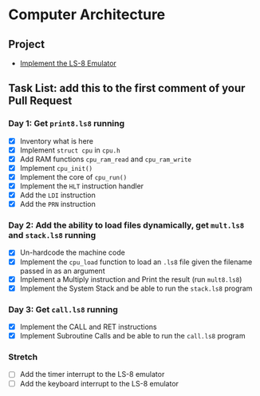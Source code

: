 <!-- https://github.com/LambdaSchool/Computer-Architecture/pull/199 -->
# Computer Architecture

## Project

* [Implement the LS-8 Emulator](ls8/)

## Task List: add this to the first comment of your Pull Request

### Day 1: Get `print8.ls8` running
- [x] Inventory what is here
- [x] Implement `struct cpu` in `cpu.h`
- [x] Add RAM functions `cpu_ram_read` and `cpu_ram_write`
- [x] Implement `cpu_init()`
- [x] Implement the core of `cpu_run()`
- [x] Implement the `HLT` instruction handler
- [x] Add the `LDI` instruction
- [x] Add the `PRN` instruction

### Day 2: Add the ability to load files dynamically, get `mult.ls8` and `stack.ls8` running
- [x] Un-hardcode the machine code
- [x] Implement the `cpu_load` function to load an `.ls8` file given the filename passed in as an argument
- [x] Implement a Multiply instruction and Print the result (run `mult8.ls8`)
- [x] Implement the System Stack and be able to run the `stack.ls8` program

### Day 3: Get `call.ls8` running
- [x] Implement the CALL and RET instructions
- [x] Implement Subroutine Calls and be able to run the `call.ls8` program

### Stretch
- [ ] Add the timer interrupt to the LS-8 emulator
- [ ] Add the keyboard interrupt to the LS-8 emulator

